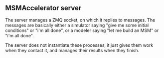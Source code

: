 ## MSMAccelerator server

The server manages a ZMQ socket, on which it replies to messages.
The messages are basically either a simulator saying "give me some initial conditions"
or "i'm all done", or a modeler saying "let me build an MSM" or "i'm all done".

The server does not instantiate these processes, it just gives them work when they
contact it, and manages their results when they finish.
